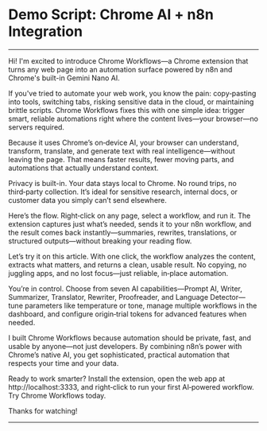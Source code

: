 # Demo Script: Chrome AI + n8n Integration

---

Hi! I'm excited to introduce Chrome Workflows—a Chrome extension that turns any web page into an automation surface powered by n8n and Chrome's built-in Gemini Nano AI.

If you've tried to automate your web work, you know the pain: copy‑pasting into tools, switching tabs, risking sensitive data in the cloud, or maintaining brittle scripts. Chrome Workflows fixes this with one simple idea: trigger smart, reliable automations right where the content lives—your browser—no servers required.

Because it uses Chrome’s on‑device AI, your browser can understand, transform, translate, and generate text with real intelligence—without leaving the page. That means faster results, fewer moving parts, and automations that actually understand context.

Privacy is built-in. Your data stays local to Chrome. No round trips, no third‑party collection. It’s ideal for sensitive research, internal docs, or customer data you simply can’t send elsewhere.

Here’s the flow. Right‑click on any page, select a workflow, and run it. The extension captures just what’s needed, sends it to your n8n workflow, and the result comes back instantly—summaries, rewrites, translations, or structured outputs—without breaking your reading flow.

Let’s try it on this article. With one click, the workflow analyzes the content, extracts what matters, and returns a clean, usable result. No copying, no juggling apps, and no lost focus—just reliable, in‑place automation.

You’re in control. Choose from seven AI capabilities—Prompt AI, Writer, Summarizer, Translator, Rewriter, Proofreader, and Language Detector—tune parameters like temperature or tone, manage multiple workflows in the dashboard, and configure origin‑trial tokens for advanced features when needed.

I built Chrome Workflows because automation should be private, fast, and usable by anyone—not just developers. By combining n8n’s power with Chrome’s native AI, you get sophisticated, practical automation that respects your time and your data.

Ready to work smarter? Install the extension, open the web app at http://localhost:3333, and right‑click to run your first AI‑powered workflow. Try Chrome Workflows today.

Thanks for watching!

---
